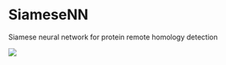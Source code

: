 # SiameseNN
Siamese neural network for protein remote homology detection

![](https://github.com/Finterly/SiameseNN/blob/master/img/Picture3.png|width=100)

